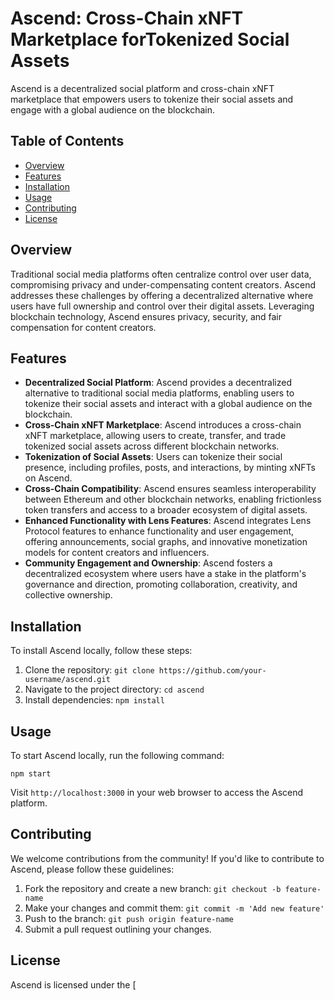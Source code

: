 #  Ascend: Cross-Chain xNFT Marketplace forTokenized Social Assets 

Ascend is a decentralized social platform and cross-chain xNFT marketplace that empowers users to tokenize their social assets and engage with a global audience on the blockchain.

## Table of Contents

- [Overview](#overview)
- [Features](#features)
- [Installation](#installation)
- [Usage](#usage)
- [Contributing](#contributing)
- [License](#license)

## Overview

Traditional social media platforms often centralize control over user data, compromising privacy and under-compensating content creators. Ascend addresses these challenges by offering a decentralized alternative where users have full ownership and control over their digital assets. Leveraging blockchain technology, Ascend ensures privacy, security, and fair compensation for content creators.

## Features

- **Decentralized Social Platform**: Ascend provides a decentralized alternative to traditional social media platforms, enabling users to tokenize their social assets and interact with a global audience on the blockchain.
- **Cross-Chain xNFT Marketplace**: Ascend introduces a cross-chain xNFT marketplace, allowing users to create, transfer, and trade tokenized social assets across different blockchain networks.
- **Tokenization of Social Assets**: Users can tokenize their social presence, including profiles, posts, and interactions, by minting xNFTs on Ascend.
- **Cross-Chain Compatibility**: Ascend ensures seamless interoperability between Ethereum and other blockchain networks, enabling frictionless token transfers and access to a broader ecosystem of digital assets.
- **Enhanced Functionality with Lens Features**: Ascend integrates Lens Protocol features to enhance functionality and user engagement, offering announcements, social graphs, and innovative monetization models for content creators and influencers.
- **Community Engagement and Ownership**: Ascend fosters a decentralized ecosystem where users have a stake in the platform's governance and direction, promoting collaboration, creativity, and collective ownership.

## Installation

To install Ascend locally, follow these steps:

1. Clone the repository: `git clone https://github.com/your-username/ascend.git`
2. Navigate to the project directory: `cd ascend`
3. Install dependencies: `npm install`

## Usage

To start Ascend locally, run the following command:

```
npm start
```

Visit `http://localhost:3000` in your web browser to access the Ascend platform.

## Contributing

We welcome contributions from the community! If you'd like to contribute to Ascend, please follow these guidelines:

1. Fork the repository and create a new branch: `git checkout -b feature-name`
2. Make your changes and commit them: `git commit -m 'Add new feature'`
3. Push to the branch: `git push origin feature-name`
4. Submit a pull request outlining your changes.

## License

Ascend is licensed under the [
